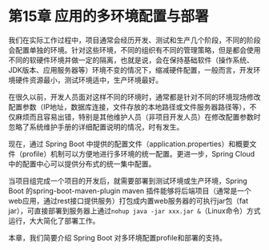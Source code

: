 # 第15章 应用的多环境配置与部署

我们在实际工作过程中，项目通常会经历开发、测试和生产几个阶段，不同的阶段会配置单独的环境。针对这些环境，不同的组织有不同的管理策略，但是都会使用不同的软硬件环境并做一定的隔离，也就是说，会在保持基础软件（操作系统、JDK版本、应用服务器等）环境不变的情况下，缩减硬件配置，一般而言，开发环境硬件资源最小，测试环境适中，生产环境最好。

在很久以前，开发人员面对这样不同的环境时，通常都是针对不同的环境现场修改配置参数（IP地址，数据库连接，文件存放的本地路径或文件服务器路径等），不仅麻烦而且容易出错，特别是其他维护人员（非项目开发人员）在修改配置参数时忽略了系统维护手册的详细配置说明的情况，时有发生。

现在，通过 Spring Boot 中提供的配置文件（application.properties）和概要文件（profile）机制可以方便地进行多环境的统一配置。更进一步，Spring Cloud 中的配置中心可以提供分布式的统一集中配置。

当项目组完成一个项目的开发后，就需要部署到测试环境或生产环境，Spring Boot 的spring-boot-maven-plugin maven 插件能够将后端项目（通常是一个web应用，通过rest接口提供服务）打包成内置web服务器的可执行jar包（fat jar），可直接部署到服务器上通过`nohup java -jar xxx.jar &`（Linux命令）方式运行，大大简化了部署工作。

本章，我们简要介绍 Spring Boot 对多环境配置profile和部署的支持。


